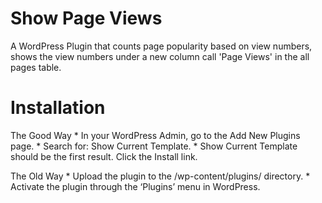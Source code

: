 # Show Page Views   

A WordPress Plugin that counts page popularity based on view numbers, shows the view numbers under a new column call 'Page Views' in the all pages table. 

# Installation

The Good Way
	* In your WordPress Admin, go to the Add New Plugins page.
    * Search for: Show Current Template.
    * Show Current Template should be the first result. Click the Install link.

The Old Way
    * Upload the plugin to the /wp-content/plugins/ directory.
    * Activate the plugin through the ‘Plugins’ menu in WordPress.